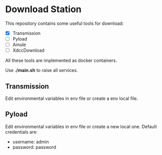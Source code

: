 
# Download Station
This repository contains some useful tools for download:  
   - [x] Transmission
   - [ ] Pyload
   - [ ] Amule
   - [ ] XdccDownload

All these tools are implemented as docker containers.

Use **./main.sh** to raise all services.

## Transmission
Edit environmental variables in env file or create a env local file.

## Pyload
Edit environmental variables in env file or create a new local one.
Default credentials are:
- username: admin
- password: password
